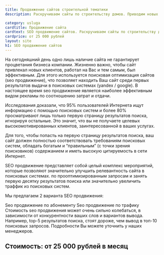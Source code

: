```yaml
---
title: Продвижение сайтов строительной тематики
description: Раскручиваем сайты по строительству домов. Приводим новых клиентов на сайт и улучшаем отдачу от сайта. Настраиваем рекламу.

category: usluga
cardtitle: Продвижение сайта
cardtext: SEO продвижение сайтов. Раскручиваем сайты по строительству домов. Приводим новых клиентов на сайт и улучшаем отдачу от сайта. Настраиваем рекламу.
cardprice: от 25 000 рублей
layout: site
h1: SEO продвижение сайтов
---
```



На сегодняшний день одно лишь наличие сайта не гарантирует процветания бизнеса компании. Жизненно важно, чтобы сайт привлекал новых клиентов, работал на Вас и тем самым, был эффективным. Для этого используется поисковая оптимизация сайтов (seo продвижение), что позволяет находить Ваш сайт среди первых результатов выдачи в поисковых системах (yandex / google). В настоящее время seo продвижение является наиболее эффективным видом рекламы по соотношению затрат и отдачи.

Исследования доказали, что 95% пользователей Интернета ищут информацию с помощью поисковых систем и более 80% просматривают лишь только первую страницу результатов поиска, игнорируя остальные. Это значит, что вы не получаете целевых высокомотивированных клиентов, заинтересованной в ваших услугах.

Для того, чтобы попасть на первую страницу результатов поиска, ваш сайт должен полностью соответствовать требованиям поисковых систем, обладать богатым и “правильным” (с точки зрения поисковиков) содержанием и иметь высокую цитируемость в сети Интернет.

SEO продвижение представляет собой целый комплекс мероприятий, которые позволяют значительно улучшить релевантность сайта в поисковых системах. по прооптимизированным запросам и занять первую десятку результатов поиска или значительно увеличить траффик из поисковых систем.

Мы предлагаем 2 варианта SEO продвижения:

Seo продвижение по абонементу
Seo продвижение по трафику
Стоимость seo продвижения может очень сильно колебаться, в зависимости от конкурентности ваших слов и вариантов вывода. Например, top-5 результатов поиска, стоят дороже, чем вывод в топ-10 поисковых запросов. Подробности Вы можете уточнить у наших менеджеров.

## Стоимость: от 25 000 рублей в месяц